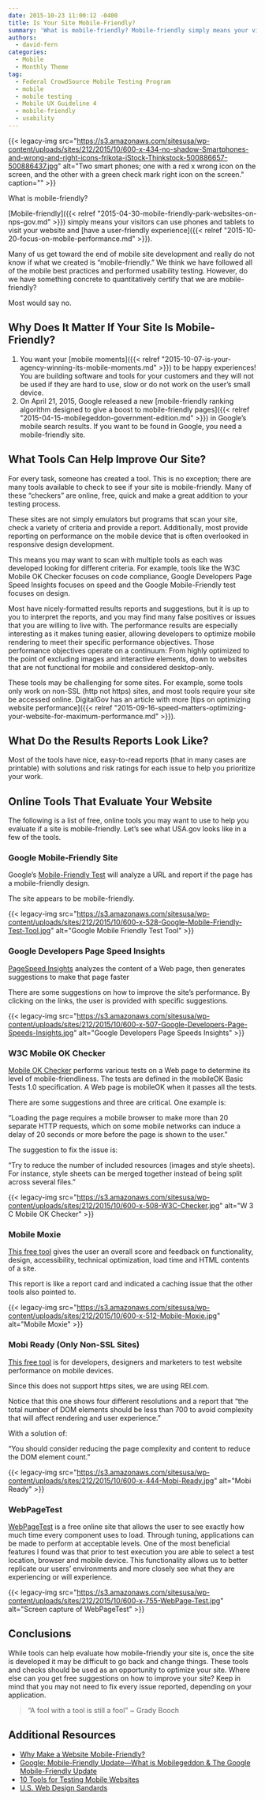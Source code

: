 ```yaml
---
date: 2015-10-23 11:00:12 -0400
title: Is Your Site Mobile-Friendly?
summary: 'What is mobile-friendly? Mobile-friendly simply means your visitors can use phones and tablets to visit your website and have a user-friendly experience. Many of us get toward the end of mobile site development and really do not know if what we created is &#8220;mobile-friendly.&rdquo; We think we have followed all of the mobile best practices'
authors:
  - david-fern
categories:
  - Mobile
  - Monthly Theme
tag:
  - Federal CrowdSource Mobile Testing Program
  - mobile
  - mobile testing
  - Mobile UX Guideline 4
  - mobile-friendly
  - usability
---
```


{{< legacy-img src="https://s3.amazonaws.com/sitesusa/wp-content/uploads/sites/212/2015/10/600-x-434-no-shadow-Smartphones-and-wrong-and-right-icons-frikota-iStock-Thinkstock-500886657-500886437.jpg" alt="Two smart phones; one with a red x wrong icon on the screen, and the other with a green check mark right icon on the screen." caption="" >}} 

What is mobile-friendly?

[Mobile-friendly]({{< relref "2015-04-30-mobile-friendly-park-websites-on-nps-gov.md" >}}) simply means your visitors can use phones and tablets to visit your website and [have a user-friendly experience]({{< relref "2015-10-20-focus-on-mobile-performance.md" >}}).

Many of us get toward the end of mobile site development and really do not know if what we created is &#8220;mobile-friendly.” We think we have followed all of the mobile best practices and performed usability testing. However, do we have something concrete to quantitatively certify that we are mobile-friendly?

Most would say no.

## Why Does It Matter If Your Site Is Mobile-Friendly?

  1. You want your [mobile moments]({{< relref "2015-10-07-is-your-agency-winning-its-mobile-moments.md" >}}) to be happy experiences! You are building software and tools for your customers and they will not be used if they are hard to use, slow or do not work on the user’s small device.
  2. On April 21, 2015, Google released a new [mobile-friendly ranking algorithm designed to give a boost to mobile-friendly pages]({{< relref "2015-04-15-mobilegeddon-government-edition.md" >}}) in Google’s mobile search results. If you want to be found in Google, you need a mobile-friendly site.

## What Tools Can Help Improve Our Site?

For every task, someone has created a tool. This is no exception; there are many tools available to check to see if your site is mobile-friendly. Many of these “checkers” are online, free, quick and make a great addition to your testing process.

These sites are not simply emulators but programs that scan your site, check a variety of criteria and provide a report. Additionally, most provide reporting on performance on the mobile device that is often overlooked in responsive design development.

This means you may want to scan with multiple tools as each was developed looking for different criteria. For example, tools like the W3C Mobile OK Checker focuses on code compliance, Google Developers Page Speed Insights focuses on speed and the Google Mobile-Friendly test focuses on design.

Most have nicely-formatted results reports and suggestions, but it is up to you to interpret the reports, and you may find many false positives or issues that you are willing to live with. The performance results are especially interesting as it makes tuning easier, allowing developers to optimize mobile rendering to meet their specific performance objectives. Those performance objectives operate on a continuum: From highly optimized to the point of excluding images and interactive elements, down to websites that are not functional for mobile and considered desktop-only.

These tools may be challenging for some sites. For example, some tools only work on non-SSL (http not https) sites, and most tools require your site be accessed online. DigitalGov has an article with more [tips on optimizing website performance]({{< relref "2015-09-16-speed-matters-optimizing-your-website-for-maximum-performance.md" >}}).

## What Do the Results Reports Look Like?

Most of the tools have nice, easy-to-read reports (that in many cases are printable) with solutions and risk ratings for each issue to help you prioritize your work.

## Online Tools That Evaluate Your Website

The following is a list of free, online tools you may want to use to help you evaluate if a site is mobile-friendly. Let’s see what USA.gov looks like in a few of the tools.

### Google Mobile-Friendly Site

Google&#8217;s [Mobile-Friendly Test](https://www.google.com/webmasters/tools/mobile-friendly/) will analyze a URL and report if the page has a mobile-friendly design.

The site appears to be mobile-friendly.

{{< legacy-img src="https://s3.amazonaws.com/sitesusa/wp-content/uploads/sites/212/2015/10/600-x-528-Google-Mobile-Friendly-Test-Tool.jpg" alt="Google Mobile Friendly Test Tool" >}}

### 

### Google Developers Page Speed Insights

[PageSpeed Insights](https://developers.google.com/speed/pagespeed/insights/) analyzes the content of a Web page, then generates suggestions to make that page faster

There are some suggestions on how to improve the site’s performance. By clicking on the links, the user is provided with specific suggestions.

{{< legacy-img src="https://s3.amazonaws.com/sitesusa/wp-content/uploads/sites/212/2015/10/600-x-507-Google-Developers-Page-Speeds-Insights.jpg" alt="Google Developers Page Speeds Insights" >}}

### W3C Mobile OK Checker

[Mobile OK Checker](https://validator.w3.org/mobile/) performs various tests on a Web page to determine its level of mobile-friendliness. The tests are defined in the mobileOK Basic Tests 1.0 specification. A Web page is mobileOK when it passes all the tests.

There are some suggestions and three are critical. One example is:

“Loading the page requires a mobile browser to make more than 20 separate HTTP requests, which on some mobile networks can induce a delay of 20 seconds or more before the page is shown to the user.”

The suggestion to fix the issue is:

“Try to reduce the number of included resources (images and style sheets). For instance, style sheets can be merged together instead of being split across several files.”

{{< legacy-img src="https://s3.amazonaws.com/sitesusa/wp-content/uploads/sites/212/2015/10/600-x-508-W3C-Checker.jpg" alt="W 3 C Mobile OK Checker" >}}

### Mobile Moxie

[This free tool](http://www.mobilemoxie.com/tools/site_analysis/) gives the user an overall score and feedback on functionality, design, accessibility, technical optimization, load time and HTML contents of a site.

This report is like a report card and indicated a caching issue that the other tools also pointed to.

{{< legacy-img src="https://s3.amazonaws.com/sitesusa/wp-content/uploads/sites/212/2015/10/600-x-512-Mobile-Moxie.jpg" alt="Mobile Moxie" >}}

### Mobi Ready (Only Non-SSL Sites)

[This free tool](http://ready.mobi/) is for developers, designers and marketers to test website performance on mobile devices.

Since this does not support https sites, we are using REI.com.

Notice that this one shows four different resolutions and a report that “the total number of DOM elements should be less than 700 to avoid complexity that will affect rendering and user experience.”

With a solution of:

“You should consider reducing the page complexity and content to reduce the DOM element count.”

{{< legacy-img src="https://s3.amazonaws.com/sitesusa/wp-content/uploads/sites/212/2015/10/600-x-444-Mobi-Ready.jpg" alt="Mobi Ready" >}}

### WebPageTest

[WebPageTest](http://www.webpagetest.org/) is a free online site that allows the user to see exactly how much time every component uses to load. Through tuning, applications can be made to perform at acceptable levels. One of the most beneficial features I found was that prior to test execution you are able to select a test location, browser and mobile device. This functionality allows us to better replicate our users&#8217; environments and more closely see what they are experiencing or will experience.

{{< legacy-img src="https://s3.amazonaws.com/sitesusa/wp-content/uploads/sites/212/2015/10/600-x-755-WebPage-Test.jpg" alt="Screen capture of WebPageTest" >}}

## Conclusions

While tools can help evaluate how mobile-friendly your site is, once the site is developed it may be difficult to go back and change things. These tools and checks should be used as an opportunity to optimize your site. Where else can you get free suggestions on how to improve your site? Keep in mind that you may not need to fix every issue reported, depending on your application.

> &#8220;A fool with a tool is still a fool&#8221; ~ Grady Booch

## Additional Resources

  * [Why Make a Website Mobile-Friendly?](https://developers.google.com/webmasters/mobile-sites/get-started/why)
  * [Google: Mobile-Friendly Update—What is Mobilegeddon & The Google Mobile-Friendly Update](http://searchengineland.com/library/google/google-mobile-friendly-update)
  * [10 Tools for Testing Mobile Websites](http://webmarketingtoday.com/articles/10-Tools-for-Testing-Mobile-Websites/)
  * [U.S. Web Design Sandards](https://playbook.cio.gov/designstandards/visual-style/#pairings)